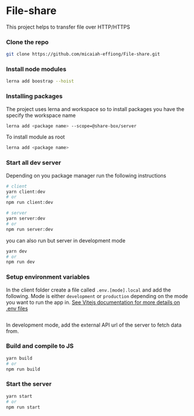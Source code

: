 # File-share

This project helps to transfer file over HTTP/HTTPS

### Clone the repo

```bash
git clone https://github.com/micaiah-effiong/File-share.git
```

### Install node modules

```bash
lerna add boostrap --hoist
```

### Installing packages

The project uses lerna and workspace so to install packages you have the specify the workspace name

```bash
lerna add <package name> --scope=@share-box/server
```

To install module as root

```bash
lerna add <package name>
```

### Start all dev server

Depending on you package manager run the following instructions

```bash
# client
yarn client:dev
# or
npm run client:dev

# server
yarn server:dev
# or
npm run server:dev
```

you can also run but server in development mode

```bash
yarn dev
# or
npm run dev
```

### Setup environment variables

In the client folder create a file called `.env.[mode].local` and add the following.
Mode is either `development` or `production` depending on the mode you want to run the app in.
[See Vitejs documentation for more details on .env files](https://vitejs.dev/guide/env-and-mode.html#env-files)

```bash

```

In development mode, add the external API url of the server to fetch data from.

### Build and compile to JS

```bash
yarn build
# or
npm run build
```

### Start the server

```bash
yarn start
# or
npm run start
```
